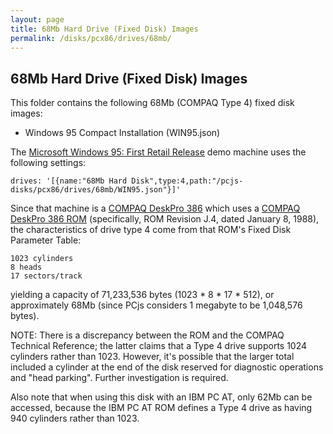 ```yaml
---
layout: page
title: 68Mb Hard Drive (Fixed Disk) Images
permalink: /disks/pcx86/drives/68mb/
---
```


68Mb Hard Drive (Fixed Disk) Images
-----------------------------------

This folder contains the following 68Mb (COMPAQ Type 4) fixed disk images:

* Windows 95 Compact Installation (WIN95.json)

The [Microsoft Windows 95: First Retail Release](/disks/pcx86/windows/win95/4.00.950/) demo machine uses the
following settings: 

    drives: '[{name:"68Mb Hard Disk",type:4,path:"/pcjs-disks/pcx86/drives/68mb/WIN95.json"}]'

Since that machine is a [COMPAQ DeskPro 386](/devices/pcx86/machine/compaq/deskpro386/vga/4096kb/machine.xml)
which uses a [COMPAQ DeskPro 386 ROM](/devices/pcx86/rom/compaq/deskpro386/) (specifically, ROM Revision J.4, dated
January 8, 1988), the characteristics of drive type 4 come from that ROM's Fixed Disk Parameter Table:

    1023 cylinders
    8 heads
    17 sectors/track

yielding a capacity of 71,233,536 bytes (1023 * 8 * 17 * 512), or approximately 68Mb
(since PCjs considers 1 megabyte to be 1,048,576 bytes).

NOTE: There is a discrepancy between the ROM and the COMPAQ Technical Reference; the latter claims that a Type 4 drive
supports 1024 cylinders rather than 1023.  However, it's possible that the larger total included a cylinder at the end
of the disk reserved for diagnostic operations and "head parking".  Further investigation is required.

Also note that when using this disk with an IBM PC AT, only 62Mb can be accessed, because the IBM PC AT ROM defines
a Type 4 drive as having 940 cylinders rather than 1023. 
